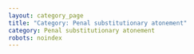 ```yaml
---
layout: category_page
title: "Category: Penal substitutionary atonement"
category: Penal substitutionary atonement
robots: noindex
---
```

